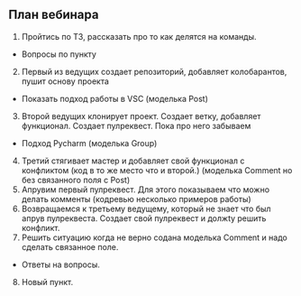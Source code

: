 ## План вебинара

1. Пройтись по ТЗ, рассказать про то как делятся на команды.
* Вопросы по пункту
2. Первый из ведущих создает репозиторий, добавляет колобарантов, пушит основу проекта
* Показать подход работы в VSC
(моделька Post)
3. Второй ведущих клонирует проект. Создает ветку, добавляет функционал. Создает пулреквест. Пока про него забываем
* Подход Pycharm
(моделька Group)
4. Третий стягивает мастер и добавляет свой функционал с конфликтом (код в то же место что и второй.)
(моделька Comment но без связанного поля с Post)
5. Апрувим первый пулреквест. Для этого показываем что можно делать комменты (кодревью несколько примеров работы)
6. Возвращаемся к третьему ведущему, который не знает что был апрув пулреквеста. Создает свой пулреквест и должty решить конфликт.
7. Решить ситуацию когда не верно содана моделька Comment и надо сделать связанное поле.
* Ответы на вопросы.

8. Новый пункт.
